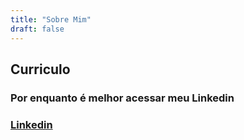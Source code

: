```yaml
---
title: "Sobre Mim"
draft: false
---
```


## Curriculo
### Por enquanto é melhor acessar meu Linkedin
### [Linkedin](https://www.linkedin.com/in/joao-guilherme-jarochinski-marinho-5aba78158/)